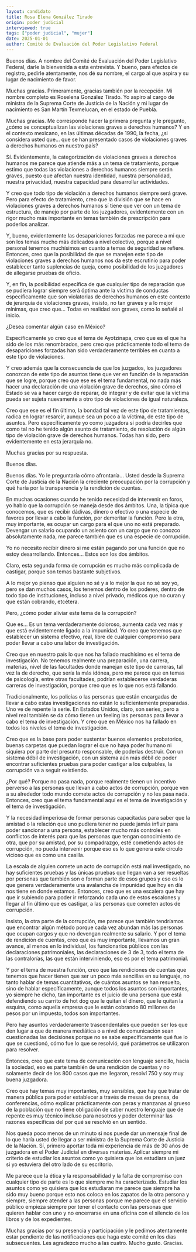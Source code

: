 ```yaml
---
layout: candidato
title: Rosa Elena González Tirado
origin: poder judicial
interviewed: true
tags: ["poder judicial", "mujer"]
date: 2025-01-01
author: Comité de Evaluación del Poder Legislativo Federal
---
```


Buenos días. A nombre del Comité de Evaluación del Poder Legislativo Federal, darle la bienvenida a esta entrevista.  Y bueno, para efectos de registro, pedirle atentamente, nos dé su nombre, el cargo al que aspira y su lugar de nacimiento de favor.

Muchas gracias. Primeramente, gracias también por la recepción. Mi nombre completo es Roselena González Tirado.  Yo aspiro al cargo de ministra de la Suprema Corte de Justicia de la Nación y mi lugar de nacimiento es San Martín Texmelucan, en el estado de Puebla.

Muchas gracias. Me corresponde hacer la primera pregunta y le pregunto, ¿cómo se conceptualizan las violaciones graves a derechos humanos?  Y en el contexto mexicano, en las últimas décadas de 1990, la fecha, ¿si considera usted que…  que se han presentado casos de violaciones graves a derechos humanos en nuestro país?

Sí. Evidentemente, la categorización de violaciones graves a derechos humanos me parece que atiende más a un tema de tratamiento,  porque estimo que todas las violaciones a derechos humanos siempre serán graves, puesto que afectan nuestra identidad, nuestra personalidad, nuestra privacidad,  nuestra capacidad para desarrollar actividades.

Y creo que todo tipo de violación a derechos humanos siempre será grave.  Pero para efecto de tratamiento, creo que la división que se hace en violaciones graves a derechos humanos  sí tiene que ver con un tema de estructura, de manejo por parte de los juzgadores,  evidentemente con un rigor mucho más importante en temas también de prescripción para poderlos analizar.

Y, bueno, evidentemente las desapariciones forzadas me parece a mí que son los temas mucho más delicados a nivel colectivo,  porque a nivel personal tenemos muchísimos en cuanto a temas de seguridad se refiere.  Entonces, creo que la posibilidad de que se manejen este tipo de violaciones graves a derechos humanos  nos da este escrutinio para poder establecer tanto suplencias de queja,  como posibilidad de los juzgadores de allegarse pruebas de oficio.

Y, en fin, la posibilidad específica de que cualquier tipo de reparación que se pudiera lograr  siempre será óptima ante la víctima de conductas específicamente que son violatorias de derechos humanos  en este contexto de jerarquía de violaciones graves, insisto, no tan graves y a lo mejor mínimas,  que creo que…  Todas en realidad son graves, como lo señalé al inicio.

¿Desea comentar algún caso en México?

Específicamente yo creo que el tema de Ayotzinapa, creo que es el que ha sido de los más renombrados,  pero creo que prácticamente todo el tema de desapariciones forzadas  han sido verdaderamente terribles en cuanto a este tipo de violaciones.

Y creo además que la consecuencia de que los juzgados,  los juzgadores conozcan de este tipo de asuntos tiene que ver en función de la reparación que se logre,  porque creo que ese es el tema fundamental, no nada más hacer una declaración de una violación grave de derechos,  sino cómo el Estado se va a hacer cargo de reparar, de integrar y de evitar que la víctima pueda ser sujeta nuevamente  a otro tipo de violaciones de igual naturaleza.

Creo que ese es el fin último, la bondad tal vez de este tipo de tratamientos,  radica en lograr resarcir, aunque sea un poco a la víctima, de este tipo de asuntos.  Pero específicamente yo como juzgadora sí podría decirles que como tal no he tenido algún asunto de tratamiento,  de resolución de algún tipo de violación grave de derechos humanos.  Todas han sido, pero evidentemente en esta jerarquía no.

Muchas gracias por su respuesta.

Buenos días.

Buenos días.  Yo le preguntaría cómo afrontaría…  Usted desde la Suprema Corte de Justicia de la Nación la creciente preocupación por la corrupción  y qué haría por la transparencia y la rendición de cuentas.

En muchas ocasiones cuando he tenido necesidad de intervenir en foros,  yo hablo que la corrupción se maneja desde dos ámbitos.  Una, la típica que conocemos, que es recibir dádivas,  dinero o efectivo o una especie de favores por llevar a cabo la función, por demeritar la función.  Pero la otra, muy importante, es ocupar un cargo para el que uno no está preparado.  Devengar un salario ocupando un asiento con un cargo que no conozco absolutamente nada,  me parece también que es una especie de corrupción.

Yo no necesito recibir dinero si me están pagando por una función que no estoy desarrollando.  Entonces…  Estos son los dos ámbitos.

Claro, esta segunda forma de corrupción es mucho más complicada de castigar,  porque son temas bastante subjetivos.

A lo mejor yo pienso que alguien no sé y a lo mejor la que no sé soy yo,  pero se dan muchos casos, los tenemos dentro de los poderes,  dentro de todo tipo de instituciones, incluso a nivel privado,  médicos que no curan y que están cobrando, etcétera.

Pero, ¿cómo poder aliviar este tema de la corrupción?

Que es…  Es un tema verdaderamente doloroso, aumenta cada vez más  y que está evidentemente ligado a la impunidad.  Yo creo que tenemos que establecer un sistema efectivo, real,  libre de cualquier compromiso para poder llevar a cabo una labor de investigación.

Creo que en nuestro país lo que nos ha fallado muchísimo es el tema de investigación.  No tenemos realmente una preparación, una carrera, materias,  nivel de las facultades donde manejan este tipo de carreras,  tal vez la de derecho, que sería la más idónea,  pero me parece que en temas de psicología, entre otras facultades,  podrían establecerse verdaderas carreras de investigación,  porque creo que es lo que nos está fallando.

Tradicionalmente, los policías o las personas que están encargadas  de llevar a cabo estas investigaciones no están lo suficientemente preparadas.  Uno ve de repente la serie.  En Estados Unidos, claro, son series, pero a nivel real también se da  cómo tienen un feeling las personas para llevar a cabo el tema de investigación.  Y creo que en México nos ha fallado en todos los niveles el tema de investigación.

Creo que es la base para poder sustentar buenos elementos probatorios,  buenas carpetas que puedan lograr el que no haya poder humano  ni siquiera por parte del presunto responsable,  de poderlas destruir.  Con un sistema débil de investigación,  con un sistema aún más débil de poder encontrar suficientes pruebas  para poder castigar a los culpables,  la corrupción va a seguir existiendo.

¿Por qué? Porque no pasa nada,  porque realmente tienen un incentivo perverso  a las personas que llevan a cabo actos de corrupción,  porque ven a su alrededor todo mundo comete actos de corrupción y no les pasa nada.  Entonces, creo que el tema fundamental aquí es el tema de investigación  y el tema de investigación.

Y la necesidad imperiosa de formar personas capacitadas  para saber que la amistad o la relación que uno pudiera tener  no puede jamás influir para poder sancionar a una persona,  establecer mucho más controles en conflictos de interés  para que las personas que tengan conocimiento de otra,  que por su amistad, por su compadrazgo,  esté cometiendo actos de corrupción,  no pueda intervenir porque eso es lo que genera este círculo vicioso  que es como una casilla.

La escala de alguien comete un acto de corrupción está mal investigado,  no hay suficientes pruebas y las únicas pruebas que llegan  van a ser resueltas por personas que también son o forman parte de esos grupos  y eso es lo que genera verdaderamente una avalancha de impunidad  que hoy en día nos tiene en donde estamos.  Entonces, creo que es una escalera que hay que ir subiendo  para poder ir reforzando cada uno de estos escalones  y llegar al fin último que es castigar,  a las personas que cometen actos de corrupción.

Insisto, la otra parte de la corrupción,  me parece que también tendríamos que encontrar algún método  porque cada vez abundan más las personas que ocupan cargos  y que no devengan realmente su salario.  Y por el tema de rendición de cuentas,  creo que es muy importante,  llevamos un gran avance,  al menos en lo individual,  los funcionarios públicos con las declaraciones patrimoniales,  las declaraciones de 3 de 3,  todo el tema de las contralorías,  las que están interviniendo,  eso es por el tema patrimonial.

Y por el tema de nuestra función,  creo que las rendiciones de cuentas que tenemos que hacer  tienen que ser un poco más sencillas en su lenguaje,  no tanto hablar de temas cuantitativos,  de cuántos asuntos se han resuelto,  sino de hablar específicamente,  aunque todos los asuntos son importantes,  yo siempre he dicho,  tan importante es el juicio de una persona  que está defendiendo su carrito de hot dog  que le quitan el dinero,  que le quitan la esquina,  como aquella empresa que le están cobrando  80 millones de pesos por un impuesto,  todos son importantes.

Pero hay asuntos verdaderamente trascendentales  que pueden ser los que den lugar  a que de manera mediática  o a nivel de comunicación  sean cuestionadas las decisiones  porque no se sabe específicamente  qué fue lo que se cuestionó,  cómo fue lo que se resolvió,  qué parámetros se utilizaron para resolver.

Entonces, creo que este tema de comunicación  con lenguaje sencillo,  hacia la sociedad,  eso es parte también de una rendición de cuentas  y no solamente decir  de los 800 casos que me llegaron,  resolví 750 y soy muy buena juzgadora.

Creo que hay temas muy importantes,  muy sensibles,  que hay que tratar  de manera pública  para poder establecer a través  de mesas de prensa,  de conferencias,  cómo explicar prácticamente  con peras y manzanas  al grueso de la población  que no tiene obligación  de saber nuestro lenguaje  que de repente es muy técnico  incluso para nosotros  y poder determinar  las razones específicas  del por qué se resolvió en un sentido.

Nos queda poco menos de un minuto  si nos puede dar un mensaje final  de lo que haría usted  de llegar a ser ministra  de la Suprema Corte de Justicia de la Nación.  Sí, primero aportar toda mi experiencia  de más de 30 años de juzgadora  en el Poder Judicial  en diversas materias.  Aplicar siempre mi criterio  de estudiar los asuntos  como yo quisiera que los estudiara un juez  si yo estuviera del otro lado  de su escritorio.

Me parece que la ética  y la responsabilidad  y la falta de compromiso  con cualquier tipo de parte  es lo que siempre me ha caracterizado.  Estudiar los asuntos  como yo quisiera que los estudiaran  me parece que siempre ha sido muy bueno  porque esto nos coloca  en los zapatos de la otra persona  y siempre,  siempre atender a las personas  porque me parece que el servicio público  empieza siempre por tener el contacto  con las personas que quieren hablar con uno  y no encerrarse en una oficina  con el silencio de los libros  y de los expedientes.

Muchas gracias por su presencia  y participación y le pedimos  atentamente estar pendiente  de las notificaciones que haga  este comité en los días subsecuentes.  Les agradezco mucho a las cuatro.  Mucho gusto.  Gracias.

